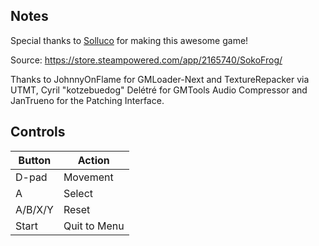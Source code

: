 ## Notes

Special thanks to [Solluco](https://linktr.ee/solluco) for making this awesome game!

Source: https://store.steampowered.com/app/2165740/SokoFrog/

Thanks to JohnnyOnFlame for GMLoader-Next and TextureRepacker via UTMT, Cyril "kotzebuedog" Delétré for GMTools Audio Compressor and JanTrueno for the Patching Interface.


## Controls

| Button | Action |
|--|--| 
|D-pad|Movement|
|A|Select|
|A/B/X/Y|Reset|
|Start|Quit to Menu|


